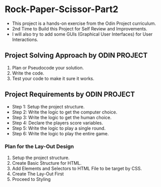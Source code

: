 # Rock-Paper-Scissor-Part2

 - This project is a hands-on exercise from the Odin Project curriculum.
 - 2nd Time to Build this Project for  Self Review and Improvements.
 - I will also try to add some GUIs (Graphical User Interfaces) for User Interactions.
 

## Project Solving Approach by ODIN PROJECT

 1. Plan or Pseudocode your solution.
 2. Write the code.
 3. Test your code to make it sure it works.


## Project Requirements by ODIN  PROJECT

- Step 1: Setup the project structure.
- Step 2: Write the logic to get the computer choice.
- Step 3: Write the logic to get the human choice.
- Step 4: Declare the players score variables.
- Step 5: Write the logic to play a single round.
- Step 6: Write the logic to play the entire game.


### Plan for the Lay-Out Design 

 1. Setup the project structure.
 2. Create Basic Structure for HTML.
 3. Add Elements and Selectors to HTML File to be target by CSS.  
 4. Create The Lay-Out First
 5. Proceed to Styling


